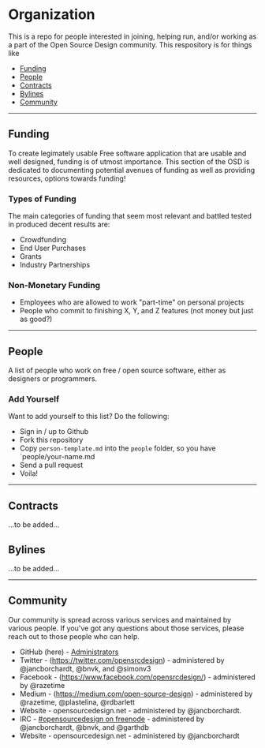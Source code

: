 Organization
============

This is a repo for people interested in joining, helping run, and/or working
as a part of the Open Source Design community. This respository is for things
like

- [Funding](#funding)
- [People](#people)
- [Contracts](#contracts)
- [Bylines](#bylines)
- [Community](#community)

---

## Funding

To create legimately usable Free software application that are usable and well designed, funding is of utmost importance. This section of the OSD is dedicated to documenting potential avenues of funding as well as providing resources, options towards funding!

### Types of Funding

The main categories of funding that seem most relevant and battled tested in produced decent results are:

- Crowdfunding
- End User Purchases
- Grants
- Industry Partnerships

### Non-Monetary Funding

- Employees who are allowed to work "part-time" on personal projects
- People who commit to finishing X, Y, and Z features (not money but just as good?)

---

## People

A list of people who work on free / open source software, either as designers or programmers.

### Add Yourself

Want to add yourself to this list? Do the following:

* Sign in / up to Github
* Fork this repository
* Copy `person-template.md` into the `people` folder, so you have `people/your-name.md
* Send a pull request
* Voila!

---

## Contracts

...to be added...

## Bylines

...to be added...

---

## Community

Our community is spread across various services and maintained by various people. If you've got any questions about those services, please reach out to those people who can help.

* GitHub (here) - [Administrators](https://github.com/orgs/opensourcedesign/teams/core)
* Twitter - (https://twitter.com/opensrcdesign) - administered by @jancborchardt, @bnvk, and @simonv3
* Facebook - (https://www.facebook.com/opensrcdesign/) - administered by @razetime
* Medium - (https://medium.com/open-source-design) - administered by @razetime, @plastelina, @rdbarlett
* Website - opensourcedesign.net - administered by @jancborchardt.
* IRC - [#opensourcedesign on freenode](http://chat.opensourcedesign.net/) - administered by @jancborchardt, @bnvk, and @garthdb
* Website - opensourcedesign.net - administered by @jancborchardt
